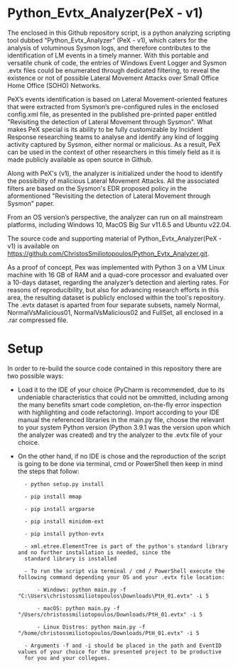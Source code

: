 # Python_Evtx_Analyzer(PeX - v1)

The enclosed in this Github repository script, is a python analyzing scripting tool dubbed “Python_Evtx_Analyzer” (PeX - v1), which caters for the analysis of voluminous Sysmon logs, and therefore contributes to the identification of LM events in a timely manner. With this portable and versatile chunk of code, the entries of Windows Event Logger and Sysmon .evtx files could be enumerated through dedicated filtering, to reveal the existence or not of possible Lateral Movement Attacks over Small Office Home Office (SOHO) Networks.

PeX’s events identification is based on Lateral Movement-oriented features that were extracted from Sysmon’s pre-configured rules in the enclosed config.xml file, as presented in the published pre-printed paper entitled "Revisiting the detection of Lateral Movement through Sysmon". What makes PeX special is its ability to be fully customizable by Incident Response researching teams to analyse and identify any kind of logging activity captured by Sysmon, either normal or malicious. As a result, PeX can be used in the context of other researchers in this timely field as it is made publicly available as open source in Github.
 

Along with PeX's (v1), the analyzer is initialized under the hood to identify the possibility of malicious Lateral Movement Attacks. All the associated filters are based on the Sysmon's EDR proposed policy in the aformentioned "Revisiting the detection of Lateral Movement through Sysmon" paper. 

From an OS version’s perspective, the analyzer can run on all mainstream platforms, including Windows 10, MacOS Big Sur v11.6.5 and Ubuntu v22.04.

The source code and supporting material of Python_Evtx_Analyzer(PeX - v1) is available on 
https://github.com/ChristosSmiliotopoulos/Python_Evtx_Analyzer.git.

As a proof of concept, Pex was implemented with Python 3 on a VM Linux machine with 16 GB of RAM and a quad-core processor and evaluated over a 10-days dataset, regarding the analyzer’s detection and alerting rates. For reasons of reproducibility, but also for advancing research efforts in this area, the resulting dataset is publicly enclosed within the tool's repository. The .evtx dataset is aparted from four separate subsets, namely Normal, NormalVsMalicious01, NormalVsMalicious02 and FullSet, all enclosed in a .rar compressed file. 

# Setup 

In order to re-build the source code contained in this repository there are two possible ways:

- Load it to the IDE of your choice (PyCharm is recommended, due to its undeniable characteristics that could not be
ommitted, including among the many benefits smart code completion, on-the-fly error inspection with highlighting and 
code refactoring). Import according to your IDE manual the referenced libraries in the main.py file, choose the relevant
to your system Python version (Python 3.9.1 was the version upon which the analyzer was created) and try the analyzer to the 
.evtx file of your choice.

- On the other hand, if no IDE is chose and the reproduction of the script is going to be done via terminal, cmd or 
PowerShell then keep in mind the steps that follow:
		
		- python setup.py install
		
		- pip install mmap
		
		- pip install argparse
				
		- pip install minidom-ext
		
		- pip install python-evtx
		
		- xml.etree.ElementTree is part of the python's standard library and no further installation is needed, since the 
		standard library is installed
		
		- To run the script via terminal / cmd / PowerShell execute the following command depending your OS and your .evtx file location:
		
			- Windows: python main.py -f "C:\Users\christossmiliotopoulos\Downloads\PtH_01.evtx" -i 5
			
			- macOS: python main.py -f "/Users/christossmiliotopoulos/Downloads/PtH_01.evtx" -i 5
			
			- Linux Distros: python main.py -f "/home/christossmiliotopoulos/Downloads/PtH_01.evtx" -i 5
			
		- Arguments -f and -i should be placed in the path and EventID values of your choice for the presented project to be productive 
		for you and your collegues. 

